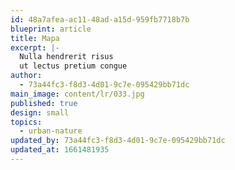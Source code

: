 ```yaml
---
id: 48a7afea-ac11-48ad-a15d-959fb7718b7b
blueprint: article
title: Mapa
excerpt: |-
  Nulla hendrerit risus
  ut lectus pretium congue
author:
  - 73a44fc3-f8d3-4d01-9c7e-095429bb71dc
main_image: content/lr/033.jpg
published: true
design: small
topics:
  - urban-nature
updated_by: 73a44fc3-f8d3-4d01-9c7e-095429bb71dc
updated_at: 1661481935
---
```

